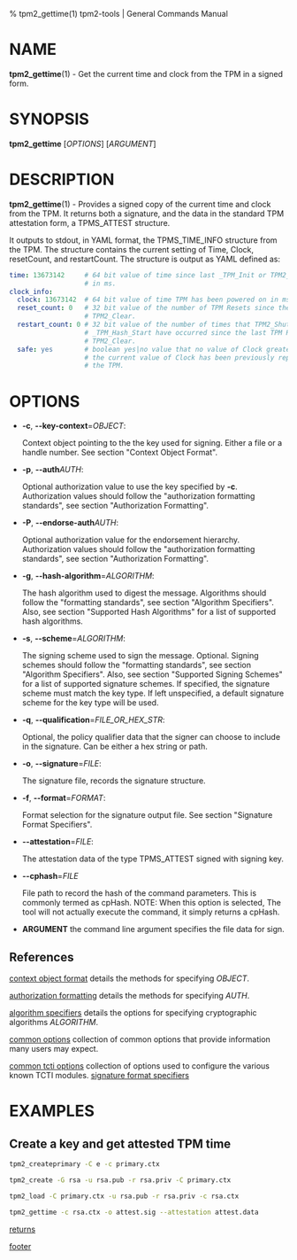 % tpm2_gettime(1) tpm2-tools | General Commands Manual

# NAME

**tpm2_gettime**(1) - Get the current time and clock from the TPM in a signed form.

# SYNOPSIS

**tpm2_gettime** [*OPTIONS*] [*ARGUMENT*]

# DESCRIPTION

**tpm2_gettime**(1) - Provides a signed copy of the current time and clock from the TPM.
It returns both a signature, and the data in the standard TPM attestation form, a TPMS\_ATTEST
structure.

It outputs to stdout, in YAML format, the TPMS\_TIME\_INFO structure from the TPM. The structure contains the
current setting of Time, Clock, resetCount, and restartCount. The structure is output as
YAML defined as:

```yaml
time: 13673142     # 64 bit value of time since last _TPM_Init or TPM2_Startup
                   # in ms.
clock_info:
  clock: 13673142  # 64 bit value of time TPM has been powered on in ms.
  reset_count: 0   # 32 bit value of the number of TPM Resets since the last
                   # TPM2_Clear.
  restart_count: 0 # 32 bit value of the number of times that TPM2_Shutdown or
                   # _TPM_Hash_Start have occurred since the last TPM Reset or
                   # TPM2_Clear.
  safe: yes        # boolean yes|no value that no value of Clock greater than
                   # the current value of Clock has been previously reported by
                   # the TPM.
```

# OPTIONS

  * **-c**, **\--key-context**=_OBJECT_:

    Context object pointing to the the key used for signing.
    Either a file or a handle number. See section "Context Object Format".

  * **-p**, **\--auth**_AUTH_:

    Optional authorization value to use the key specified by **-c**.
    Authorization values should follow the "authorization formatting standards",
    see section "Authorization Formatting".

  * **-P**, **\--endorse-auth**_AUTH_:

    Optional authorization value for the endorsement hierarchy.
    Authorization values should follow the "authorization formatting standards",
    see section "Authorization Formatting".

  * **-g**, **\--hash-algorithm**=_ALGORITHM_:

    The hash algorithm used to digest the message.
    Algorithms should follow the "formatting standards", see section
    "Algorithm Specifiers".
    Also, see section "Supported Hash Algorithms" for a list of supported hash
    algorithms.

  * **-s**, **\--scheme**=_ALGORITHM_:

    The signing scheme used to sign the message. Optional.
    Signing schemes should follow the "formatting standards", see section
     "Algorithm Specifiers".
    Also, see section "Supported Signing Schemes" for a list of supported
     signature schemes.
    If specified, the signature scheme must match the key type.
    If left unspecified, a default signature scheme for the key type will
     be used.

  * **-q**, **\--qualification**=_FILE\_OR\_HEX\_STR_:

    Optional, the policy qualifier data that the signer can choose to include in the
    signature. Can be either a hex string or path.

  * **-o**, **\--signature**=_FILE_:

    The signature file, records the signature structure.

  * **-f**, **\--format**=_FORMAT_:

    Format selection for the signature output file. See section
    "Signature Format Specifiers".

  * **--attestation**=_FILE_:

    The attestation data of the type TPMS_ATTEST signed with signing key.

  * **\--cphash**=_FILE_

    File path to record the hash of the command parameters. This is commonly
    termed as cpHash. NOTE: When this option is selected, The tool will not
    actually execute the command, it simply returns a cpHash.

  * **ARGUMENT** the command line argument specifies the file data for sign.

## References

[context object format](common/ctxobj.md) details the methods for specifying
_OBJECT_.

[authorization formatting](common/authorizations.md) details the methods for
specifying _AUTH_.

[algorithm specifiers](common/alg.md) details the options for specifying
cryptographic algorithms _ALGORITHM_.

[common options](common/options.md) collection of common options that provide
information many users may expect.

[common tcti options](common/tcti.md) collection of options used to configure
the various known TCTI modules.
[signature format specifiers](common/signature.md)

# EXAMPLES

## Create a key and get attested TPM time

```bash
tpm2_createprimary -C e -c primary.ctx

tpm2_create -G rsa -u rsa.pub -r rsa.priv -C primary.ctx

tpm2_load -C primary.ctx -u rsa.pub -r rsa.priv -c rsa.ctx

tpm2_gettime -c rsa.ctx -o attest.sig --attestation attest.data
```

[returns](common/returns.md)

[footer](common/footer.md)
